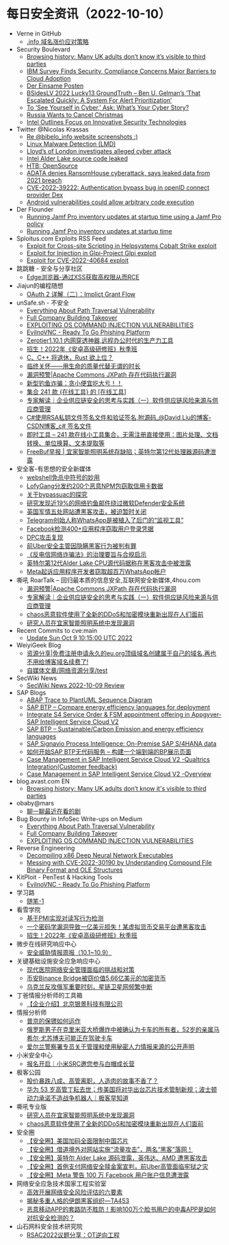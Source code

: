 # 每日安全资讯（2022-10-10）

- Verne in GitHub
  - [.info 域名涨价应对策略](https://einverne.github.io/post/2022/10/domain-renewal-price-increase-solution.html)
- Security Boulevard
  - [Browsing history: Many UK adults don’t know it’s visible to third parties](https://securityboulevard.com/2022/10/browsing-history-many-uk-adults-dont-know-its-visible-to-third-parties/)
  - [IBM Survey Finds Security, Compliance Concerns Major Barriers to Cloud Adoption](https://securityboulevard.com/2022/10/ibm-survey-finds-security-compliance-concerns-major-barriers-to-cloud-adoption/)
  - [Der Einsame Posten](https://securityboulevard.com/2022/10/der-einsame-posten/)
  - [BSidesLV 2022 Lucky13 GroundTruth – Ben U. Gelman’s ‘That Escalated Quickly: A System For Alert Prioritization’](https://securityboulevard.com/2022/10/bsideslv-2022-lucky13-groundtruth-ben-u-gelmans-that-escalated-quickly-a-system-for-alert-prioritization/)
  - [To ‘See Yourself in Cyber,’ Ask: What’s Your Cyber Story?](https://securityboulevard.com/2022/10/to-see-yourself-in-cyber-ask-whats-your-cyber-story/)
  - [Russia Wants to Cancel Christmas](https://securityboulevard.com/2022/10/russia-wants-to-cancel-christmas/)
  - [Intel Outlines Focus on Innovative Security Technologies](https://securityboulevard.com/2022/10/intel-outlines-focus-on-innovative-security-technologies/)
- Twitter @Nicolas Krassas
  - [Re @bibelo_info website screenshots :)](https://twitter.com/Dinosn/status/1579058995540955136)
  - [Linux Malware Detection (LMD)](https://twitter.com/Dinosn/status/1579058101294370816)
  - [Lloyd’s of London investigates alleged cyber attack](https://twitter.com/Dinosn/status/1579035510005456896)
  - [Intel Alder Lake source code leaked](https://twitter.com/Dinosn/status/1579035455856574464)
  - [HTB: OpenSource](https://twitter.com/Dinosn/status/1578987612945416192)
  - [ADATA denies RansomHouse cyberattack, says leaked data from 2021 breach](https://twitter.com/Dinosn/status/1578987477364187139)
  - [CVE-2022-39222: Authentication bypass bug in openID connect provider Dex](https://twitter.com/Dinosn/status/1578987404199104513)
  - [Android vulnerabilities could allow arbitrary code execution](https://twitter.com/Dinosn/status/1578987329452183553)
- Der Flounder
  - [Running Jamf Pro inventory updates at startup time using a Jamf Pro policy](https://derflounder.wordpress.com/2022/10/09/running-jamf-pro-inventory-updates-at-startup-time-using-a-jamf-pro-policy/)
  - [Running Jamf Pro inventory updates at startup time](https://derflounder.wordpress.com/2022/10/09/running-jamf-pro-inventory-updates-at-startup-time/)
- Sploitus.com Exploits RSS Feed
  - [Exploit for Cross-site Scripting in Helpsystems Cobalt Strike exploit](https://sploitus.com/exploit?id=F5B2F5B6-5329-5166-9F29-040EEC38588C&utm_source=rss&utm_medium=rss)
  - [Exploit for Injection in Glpi-Project Glpi exploit](https://sploitus.com/exploit?id=9EBE9514-9A58-573D-8521-BE7788457807&utm_source=rss&utm_medium=rss)
  - [Exploit for CVE-2022-40684 exploit](https://sploitus.com/exploit?id=D6B062D5-F610-54D9-8FD2-EFE6E9D2F8BD&utm_source=rss&utm_medium=rss)
- 跳跳糖 - 安全与分享社区
  - [Edge浏览器-通过XSS获取高权限从而RCE](https://tttang.com/archive/1766/)
- Jiajun的编程随想
  - [OAuth 2 详解（二）：Implict Grant Flow](https://jiajunhuang.com/articles/2022_10_09-oauth2_explained_implict_grant.md.html)
- unSafe.sh - 不安全
  - [Everything About Path Traversal Vulnerability](https://buaq.net/go-129858.html)
  - [Full Company Building Takeover](https://buaq.net/go-129840.html)
  - [EXPLOITING OS COMMAND INJECTION VULNERABILITIES](https://buaq.net/go-129841.html)
  - [EvilnoVNC - Ready To Go Phishing Platform](https://buaq.net/go-129829.html)
  - [Zerotier1.10.1 内网穿透神器,远程办公时代的生产力工具](https://buaq.net/go-129873.html)
  - [招生！2022年《安卓高级研修班》秋季班](https://buaq.net/go-129827.html)
  - [C、C++ 将退休，Rust 欲上位？](https://buaq.net/go-129842.html)
  - [临终关怀——用生命的质量代替无谓的时长](https://buaq.net/go-129826.html)
  - [漏洞预警|Apache Commons JXPath 存在代码执行漏洞](https://buaq.net/go-129814.html)
  - [新型钓鱼诈骗：贪小便宜吃大亏！！](https://buaq.net/go-129809.html)
  - [集合 241 款 {在线工具} 的 [在线工具]](https://buaq.net/go-129811.html)
  - [专家解读｜企业供应链安全的思考与实践（一）软件供应链风险来源与供应商管理](https://buaq.net/go-129815.html)
  - [C#使用RSA私钥文件签名文件和验证签名,附源码_@David Liu的博客-CSDN博客_c# 签名文件](https://buaq.net/go-129793.html)
  - [即时工具 – 241 款在线小工具集合，无需注册直接使用：图片处理、文档转换、单位换算、文本提取等](https://buaq.net/go-129818.html)
  - [FreeBuf早报 | 宜家智能照明系统存缺陷；英特尔第12代处理器源码遭泄露](https://buaq.net/go-129906.html)
- 安全客-有思想的安全新媒体
  - [webshell免杀中符号的妙用](https://www.anquanke.com/post/id/281115)
  - [LofyGang分发约200个恶意NPM包窃取信用卡数据](https://www.anquanke.com/post/id/281403)
  - [关于bypassuac的探究](https://www.anquanke.com/post/id/272975)
  - [研究发现近19%的网络钓鱼邮件绕过微软Defender安全系统](https://www.anquanke.com/post/id/281399)
  - [英国军情五处网站遭黑客攻击，被迫暂时关闭](https://www.anquanke.com/post/id/281361)
  - [Telegram创始人称WhatsApp是被植入了后门的“监视工具”](https://www.anquanke.com/post/id/281366)
  - [Facebook检测400+应用程序窃取用户登录凭据](https://www.anquanke.com/post/id/281357)
  - [DPC攻击复现](https://www.anquanke.com/post/id/281186)
  - [前Uber安全主管因隐瞒黑客行为被判有罪](https://www.anquanke.com/post/id/281352)
  - [《反电信网络诈骗法》的治理要旨与合规启示](https://www.anquanke.com/post/id/281116)
  - [英特尔第12代Alder Lake CPU源代码据称在黑客攻击中被泄露](https://www.anquanke.com/post/id/281348)
  - [Meta起诉应用程序开发者窃取超百万WhatsApp帐户](https://www.anquanke.com/post/id/281318)
- 嘶吼 RoarTalk – 回归最本质的信息安全,互联网安全新媒体,4hou.com
  - [漏洞预警|Apache Commons JXPath 存在代码执行漏洞](https://www.4hou.com/posts/ZXNE)
  - [专家解读｜企业供应链安全的思考与实践（一）软件供应链风险来源与供应商管理](https://www.4hou.com/posts/WBXX)
  - [chaos恶意软件使用了全新的DDoS和加密模块重新出现在人们面前](https://www.4hou.com/posts/l6Pl)
  - [研究人员在宜家智能照明系统中发现漏洞](https://www.4hou.com/posts/DElY)
- Recent Commits to cve:main
  - [Update Sun Oct  9 10:15:00 UTC 2022](https://github.com/trickest/cve/commit/1f1326c57bf9e62399eb2a421b8a24b82a79a3c7)
- WeiyiGeek Blog
  - [资源分享|免费注册申请永久的eu.org顶级域名创建属于自己的域名,再也不用给博客域名续费了!](https://blog.weiyigeek.top/2022/10-9-688.html)
  - [自媒体文章/网络资源分享/test](https://blog.weiyigeek.top/2022/10-9-index.html)
- SecWiki News
  - [SecWiki News 2022-10-09 Review](http://www.sec-wiki.com/?2022-10-09)
- SAP Blogs
  - [ABAP Trace to PlantUML Sequence Diagram](https://blogs.sap.com/2022/10/09/abap-trace-to-plantuml-sequence-diagram/)
  - [SAP BTP – Compare energy efficiency languages for deployment](https://blogs.sap.com/2022/10/09/sap-btp-compare-energy-efficiency-languages-for-deployment/)
  - [Integrate S4 Service Order & FSM appointment offering in Appgyver-SAP Intelligent Service Cloud V2](https://blogs.sap.com/2022/10/09/integrate-s4-service-order-fsm-appointment-offering-in-appgyver-sap-intelligent-service-cloud-v2/)
  - [SAP BTP – Sustainable/Carbon Emission and energy efficiency languages](https://blogs.sap.com/2022/10/09/sap-btp-sustainable-carbon-emission-and-energy-efficiency-languages/)
  - [SAP Signavio Process Intelligence: On-Premise SAP S/4HANA data](https://blogs.sap.com/2022/10/09/sap-signavio-process-intelligence-on-premise-sap-s-4hana-data/)
  - [如何开始SAP BTP无代码服务 – 构建一个端到端的BP展示页面](https://blogs.sap.com/2022/10/09/%e5%a6%82%e4%bd%95%e5%bc%80%e5%a7%8bsap-btp%e6%97%a0%e4%bb%a3%e7%a0%81%e6%9c%8d%e5%8a%a1-%e6%9e%84%e5%bb%ba%e4%b8%80%e4%b8%aa%e7%ab%af%e5%88%b0%e7%ab%af%e7%9a%84bp%e5%b1%95%e7%a4%ba%e9%a1%b5/)
  - [Case Management in SAP Intelligent Service Cloud V2 -Qualtrics Integration(Customer feedback)](https://blogs.sap.com/2022/10/09/case-management-in-sap-intelligent-service-cloud-v2-qualtrics-integrationcustomer-feedback/)
  - [Case Management in SAP Intelligent Service Cloud V2 -Overview](https://blogs.sap.com/2022/10/09/case-management-in-sap-intelligent-service-cloud-v2-overview/)
- blog.avast.com EN
  - [Browsing history: Many UK adults don’t know it's visible to third parties](https://blog.avast.com/browsing-history-research)
- obaby@mars
  - [聊一聊最近在看的剧](http://h4ck.org.cn/2022/10/%e8%81%8a%e4%b8%80%e8%81%8a%e6%9c%80%e8%bf%91%e5%9c%a8%e7%9c%8b%e7%9a%84%e5%89%a7/)
- Bug Bounty in InfoSec Write-ups on Medium
  - [Everything About Path Traversal Vulnerability](https://infosecwriteups.com/everything-about-path-traversal-vulnerability-c40ba5465bc4?source=rss----7b722bfd1b8d--bug_bounty)
  - [Full Company Building Takeover](https://infosecwriteups.com/company-building-takeover-10a422385390?source=rss----7b722bfd1b8d--bug_bounty)
  - [EXPLOITING OS COMMAND INJECTION VULNERABILITIES](https://infosecwriteups.com/exploiting-os-command-injection-vulnerabilities-14195c9a410b?source=rss----7b722bfd1b8d--bug_bounty)
- Reverse Engineering
  - [Decompiling x86 Deep Neural Network Executables](https://www.reddit.com/r/ReverseEngineering/comments/xzscgy/decompiling_x86_deep_neural_network_executables/)
  - [Messing with CVE-2022-30190 by Understanding Compound File Binary Format and OLE Structures](https://www.reddit.com/r/ReverseEngineering/comments/xzek6z/messing_with_cve202230190_by_understanding/)
- KitPloit - PenTest & Hacking Tools
  - [EvilnoVNC - Ready To Go Phishing Platform](http://www.kitploit.com/2022/10/evilnovnc-ready-to-go-phishing-platform.html)
- 学习路
  - [随笔-1](https://4ra1n.love/post/T_-hRwbQ2/)
- 看雪学院
  - [基于PMI实现对读写行为检测](https://mp.weixin.qq.com/s?__biz=MjM5NTc2MDYxMw==&mid=2458475098&idx=1&sn=09ac26802aa9938c1e6e8b258f6a8d16&chksm=b18e6ad086f9e3c687d1435ee657a1aa54a7e70952eaf4a38fde246b22871a4189efc97edc0b&scene=58&subscene=0#rd)
  - [一个密码学漏洞导致一亿美元损失！某虚拟货币交易平台遭黑客攻击](https://mp.weixin.qq.com/s?__biz=MjM5NTc2MDYxMw==&mid=2458475098&idx=2&sn=a70d164c39ff37d3b983f97d4a94a61c&chksm=b18e6ad086f9e3c65c1fbb5cc0f1946976397406f7193f8d6e58f47e4867829294012ab75648&scene=58&subscene=0#rd)
  - [招生！2022年《安卓高级研修班》秋季班](https://mp.weixin.qq.com/s?__biz=MjM5NTc2MDYxMw==&mid=2458475098&idx=3&sn=ab4ab5b1afa3311629a50d30245ff232&chksm=b18e6ad086f9e3c6eaf9848adc5eb8b4c2456d171d033e53e0a84590649bd617e24100edde39&scene=58&subscene=0#rd)
- 微步在线研究响应中心
  - [安全威胁情报周报（10.1~10.9）](https://mp.weixin.qq.com/s?__biz=Mzg5MTc3ODY4Mw==&mid=2247496495&idx=1&sn=1e9649713f5692af0386fc685f303fa6&chksm=cfca903bf8bd192dc71d7a7d044878d276cdbab100b1bb9dd4f4c782fd9cb1a8150f16ab310c&scene=58&subscene=0#rd)
- 关键基础设施安全应急响应中心
  - [现代医院网络安全管理面临的挑战和对策](https://mp.weixin.qq.com/s?__biz=MzkyMzAwMDEyNg==&mid=2247531643&idx=1&sn=85d7629d0a5765403a3cb686d99505e5&chksm=c1e9f02af69e793c773140f90fabb675ea2d6143eadb2fe5188e98c677eccc296da42d42898e&scene=58&subscene=0#rd)
  - [币安Binance Bridge被窃价值5.66亿美元的加密货币](https://mp.weixin.qq.com/s?__biz=MzkyMzAwMDEyNg==&mid=2247531643&idx=2&sn=7934c95548270163fc12964c718702a6&chksm=c1e9f02af69e793c9fa0b1776baf19e6907785654194715abb30c80a3725a087f8405354b323&scene=58&subscene=0#rd)
  - [乌克兰反攻俄军重要时刻，星链卫星网频繁中断](https://mp.weixin.qq.com/s?__biz=MzkyMzAwMDEyNg==&mid=2247531643&idx=3&sn=0e8d90a9a167a25483b30f984087d4dc&chksm=c1e9f02af69e793c8bcce365f0c9d8af4cf8c833000dabc748587ed920089e3e983dbac7a074&scene=58&subscene=0#rd)
- 丁爸情报分析师的工具箱
  - [【企业介绍】北京银景科技有限公司](https://mp.weixin.qq.com/s?__biz=MzI2MTE0NTE3Mw==&mid=2651132680&idx=1&sn=b65da78d917e778ec074436a64a0e4b3&chksm=f1af6432c6d8ed246bf2d13a0978a64592517e4c20b4c36d3d569797da876bf14ba87ca28f08&scene=58&subscene=0#rd)
- 情报分析师
  - [普京的保镖如何运作](https://mp.weixin.qq.com/s?__biz=MzA3Mjc1MTkwOA==&mid=2650518536&idx=1&sn=6af1c7af4c71af71b5282459af39acc4&chksm=87169a43b061135565884d323e2b019611ab062b06443decc271822827ccdaf8b2aa1c9ffe04&scene=58&subscene=0#rd)
  - [俄罗斯男子在克里米亚大桥爆炸中被确认为卡车的所有者，52岁的亲属马希尔·尤苏博夫可能正在驾驶卡车](https://mp.weixin.qq.com/s?__biz=MzA3Mjc1MTkwOA==&mid=2650518536&idx=2&sn=5123dc8a3a0bcd54c19633ed8c1ad265&chksm=87169a43b0611355359bc1afd74d8e6c67d133d621a784f7da1ecb3ed4f9ffbea0fe65202620&scene=58&subscene=0#rd)
  - [爱尔兰警察署专员关于管理和使用秘密人力情报来源的公开声明](https://mp.weixin.qq.com/s?__biz=MzA3Mjc1MTkwOA==&mid=2650518536&idx=3&sn=c73b77609a6d2d1afddc06c863bfa339&chksm=87169a43b0611355f1829fa2c7e19977767ffe0281dc4e08b613e776db90386feb189d1a8203&scene=58&subscene=0#rd)
- 小米安全中心
  - [报名开启｜小米SRC邀您参与白帽成长营](https://mp.weixin.qq.com/s?__biz=MzI2NzI2OTExNA==&mid=2247514230&idx=1&sn=fb9f663ba338c6de0d810d1e5f3d1e96&chksm=ea839ee3ddf417f5bd02cc842e1c1052d803b56c8b3aea9b37665dfd0094523666169b514a04&scene=58&subscene=0#rd)
- 极客公园
  - [股价暴跌八成、高管离职，人造肉的故事不香了？](https://mp.weixin.qq.com/s?__biz=MTMwNDMwODQ0MQ==&mid=2652969674&idx=1&sn=aa71ab21595f6dff995f0398d8f6339d&chksm=7e54677c4923ee6a87d9ed4054609d4367e2050fe49bf65b6ea76d23e3dcfe23b3265a4ad49e&scene=58&subscene=0#rd)
  - [华为 53 岁高管丁耘去世；传美国将对华出台芯片技术管制新规；波士顿动力承诺不造战争机器人｜极客早知道](https://mp.weixin.qq.com/s?__biz=MTMwNDMwODQ0MQ==&mid=2652969669&idx=1&sn=6c525a9a90db8cf10610f62a4618ce26&chksm=7e5467734923ee65b84a66f9a305f0a52f4938a923c82a4681b3e13dafcfcbc127b0a7516c9c&scene=58&subscene=0#rd)
- 嘶吼专业版
  - [研究人员在宜家智能照明系统中发现漏洞](https://mp.weixin.qq.com/s?__biz=MzI0MDY1MDU4MQ==&mid=2247551871&idx=1&sn=bd2a46a697628ef293d7b08dcd57ec5a&chksm=e915db45de625253c2e8df5bb617dfcaf97bcd79854f13adea280e6248da04ebdc780a89c860&scene=58&subscene=0#rd)
  - [chaos恶意软件使用了全新的DDoS和加密模块重新出现在人们面前](https://mp.weixin.qq.com/s?__biz=MzI0MDY1MDU4MQ==&mid=2247551871&idx=2&sn=167ad9ccf337df0f5cca1d63e2e91b2f&chksm=e915db45de625253e881f2505a8bcc26cdb9d284ca87844b16c0339c0a8d573ee5d23bdf725a&scene=58&subscene=0#rd)
- 安全圈
  - [【安全圈】美国加码全面限制中国芯片](https://mp.weixin.qq.com/s?__biz=MzIzMzE4NDU1OQ==&mid=2652020010&idx=1&sn=eaa59aceef3bb47f8e96fb4705d8df79&chksm=f36fb16ac418387c7b31395410d805ce992df88e7d4fbcee0077eeadcb5b6bb0ab3bfb0621b6&scene=58&subscene=0#rd)
  - [【安全圈】借道境外对网站实施“流量攻击”，两名“黑客”落网！](https://mp.weixin.qq.com/s?__biz=MzIzMzE4NDU1OQ==&mid=2652020010&idx=2&sn=dc2c6a783f94920104cdc90ffddd8645&chksm=f36fb16ac418387c93c35a9863c271bcd7dafb356f9a3e16d30009118bd57d70e023cb954d2f&scene=58&subscene=0#rd)
  - [【安全圈】英特尔 Alder Lake 源码泄露，英伟达、AMD 遭黑客攻击](https://mp.weixin.qq.com/s?__biz=MzIzMzE4NDU1OQ==&mid=2652020010&idx=3&sn=370e48eeb92e51547c635b97e84dc343&chksm=f36fb16ac418387ccbd3c2320c740e718b633fa0f7963c3223aeb7d10ca47ee6648293b160f6&scene=58&subscene=0#rd)
  - [【安全圈】首例支付网络安全赎金案宣判，前Uber高管面临牢狱之灾](https://mp.weixin.qq.com/s?__biz=MzIzMzE4NDU1OQ==&mid=2652020010&idx=4&sn=97bf9203fbe892b94a1ec5a1c7465959&chksm=f36fb16ac418387c9396edcf3c0151fd01df78242852cc8a34e0d54ecfbe17a7e69de676432a&scene=58&subscene=0#rd)
  - [【安全圈】Meta 警告 100 万 Facebook 用户账户信息遭泄露](https://mp.weixin.qq.com/s?__biz=MzIzMzE4NDU1OQ==&mid=2652020010&idx=5&sn=62857f0cde96b9d5fe6ca959a2a1d200&chksm=f36fb16ac418387c19a656654de4c84f2bbe9dd0515c9218dd26d800cec9b1033a96cbb8d9b0&scene=58&subscene=0#rd)
- 网络安全应急技术国家工程实验室
  - [高效开展网络安全风险评估的六要素](https://mp.weixin.qq.com/s?__biz=MzUzNDYxOTA1NA==&mid=2247531815&idx=1&sn=4fe5672f45140a63cbc8d4fce6d36ae5&chksm=fa93cbe6cde442f02857bb38bb7b8c7706508192c9c91e4adee496668d614011558981cf1cd9&scene=58&subscene=0#rd)
  - [揭秘多重人格的伊朗黑客组织—TA453](https://mp.weixin.qq.com/s?__biz=MzUzNDYxOTA1NA==&mid=2247531815&idx=2&sn=6797dcc8e9ad98a51c6e3e1f1758624a&chksm=fa93cbe6cde442f04baba4f42007201428966030b13d5f51e03bced6405b86af0171d94ab767&scene=58&subscene=0#rd)
  - [恶意移动APP的套路防不胜防！影响100万个脸书用户的中毒APP是如何对抗安全检测的？](https://mp.weixin.qq.com/s?__biz=MzUzNDYxOTA1NA==&mid=2247531815&idx=3&sn=c914451da4eb62b28121ceffc9fe6d61&chksm=fa93cbe6cde442f0f9670bf80ce201f3139cf2bce961af51e9691fe37629376b7748002e4fa0&scene=58&subscene=0#rd)
- 山石网科安全技术研究院
  - [RSAC2022议题分享：OT逆向工程](https://mp.weixin.qq.com/s?__biz=MzUzMDUxNTE1Mw==&mid=2247496810&idx=1&sn=24f8a2294ea4fb223b6fde571306a550&chksm=fa5221d4cd25a8c27b56b7a4ac817362e75dd87098f4126a3a20a46fc1addd0d075393e0e853&scene=58&subscene=0#rd)
